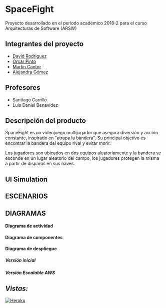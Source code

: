 # SpaceFight

Proyecto desarrollado en el periodo académico 2018-2 para el curso Arquitecturas de Software (ARSW)


## Integrantes del proyecto

  - [David Rodriguez][david]
  - [Orcar Pinto][oscar]
  - [Martin Cantor][martin]
  - [Alejandra Gómez][alejandra]

## Profesores
  - Santiago Carrillo 
  - Luis Daniel Benavidez

## Descripción del producto

SpaceFight es un videojuego multijugador que asegura diversión y acción constante, inspirado en "atrapa la bandera". Su principal objetivo es encontrar la bandera del equipo rival y evitar morir.

Los jugadores son ubicados en dos equipos aleatoriamente y la bandera se esconde en un lugar aleatorio del campo, los jugadores protegen la misma a partir de disparos en sus naves.

## UI Simulation

## ESCENARIOS

## DIAGRAMAS

#### Diagrama de actividad

#### Diagrama de componentes

#### Diagrama de despliegue

##### Versión inicial

##### Versión Escalable AWS

*_Vistas:_*
------- 
[![Heroku](https://wmpics.pics/di-NNAT.png)](https://spacefightarsw.herokuapp.com/)



   [david]: <https://github.com/davd62133>
   [oscar]: <https://github.com/TheBaphomet666>
   [martin]: <https://github.com/Martin9958>
   [alejandra]: <https://github.com/alejaags>
